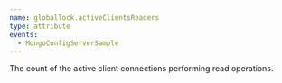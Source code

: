 ```yaml
---
name: globallock.activeClientsReaders
type: attribute
events:
  - MongoConfigServerSample
---
```


The count of the active client connections performing read operations.